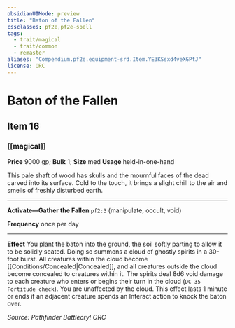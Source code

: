 ```yaml
---
obsidianUIMode: preview
title: "Baton of the Fallen"
cssclasses: pf2e,pf2e-spell
tags:
  - trait/magical
  - trait/common
  - remaster
aliases: "Compendium.pf2e.equipment-srd.Item.YE3KSsxd4veXGPtJ"
license: ORC
---
```

# Baton of the Fallen
## Item 16
### [[magical]]


**Price** 9000 gp; 
**Bulk** 1; **Size** med
**Usage** held-in-one-hand

This pale shaft of wood has skulls and the mournful faces of the dead carved into its surface. Cold to the touch, it brings a slight chill to the air and smells of freshly disturbed earth.

* * *

**Activate—Gather the Fallen** `pf2:3` (manipulate, occult, void)

**Frequency** once per day

* * *

**Effect** You plant the baton into the ground, the soil softly parting to allow it to be solidly seated. Doing so summons a cloud of ghostly spirits in a 30-foot burst. All creatures within the cloud become [[Conditions/Concealed|Concealed]], and all creatures outside the cloud become concealed to creatures within it. The spirits deal 8d6 void damage to each creature who enters or begins their turn in the cloud (`DC 35 Fortitude check`). You are unaffected by the cloud. This effect lasts 1 minute or ends if an adjacent creature spends an Interact action to knock the baton over.

*Source: Pathfinder Battlecry!*
*ORC*